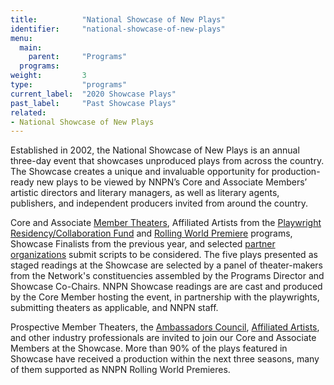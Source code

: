 ```yaml
---
title:          "National Showcase of New Plays"
identifier:     "national-showcase-of-new-plays"
menu:
  main:
    parent:     "Programs"
  programs:
weight:         3
type:           "programs"
current_label:  "2020 Showcase Plays"
past_label:     "Past Showcase Plays"
related:
- National Showcase of New Plays
---
```


<span class="lead-in">Established in 2002, the National Showcase of New Plays is an annual three-day event that showcases unproduced plays from across the country. The Showcase creates a unique and invaluable opportunity for production-ready new plays to be viewed by NNPN’s Core and Associate Members’ artistic directors and literary managers, as well as literary agents, publishers, and independent producers invited from around the country.</span>

Core and Associate [Member Theaters](http://nnpn.org/member-theaters/), Affiliated Artists from the [Playwright Residency/Collaboration Fund](http://nnpn.org/programs/collaboration-fund/) and [Rolling World Premiere](http://nnpn.org/programs/rolling-world-premieres/) programs, Showcase Finalists from the previous year, and selected [partner organizations](http://nnpn.org/about/partner-organizations/) submit scripts to be considered. The five plays presented as staged readings at the Showcase are selected by a panel of theater-makers from the Network's constituencies assembled by the Programs Director and Showcase Co-Chairs. NNPN Showcase readings are are cast and produced by the Core Member hosting the event, in partnership with the playwrights, submitting theaters as applicable, and NNPN staff.

Prospective Member Theaters, the [Ambassadors Council](http://nnpn.org/about/ambassadors-council/), [Affiliated Artists](http://nnpn.org/affiliated-artists/), and other industry professionals are invited to join our Core and Associate Members at the Showcase. More than 90% of the plays featured in Showcase have received a production within the next three seasons, many of them supported as NNPN Rolling World Premieres.


